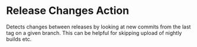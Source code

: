 # Release Changes Action

Detects changes between releases by looking at new commits from the last tag on a given branch. This
can be helpful for skipping upload of nightly builds etc.
